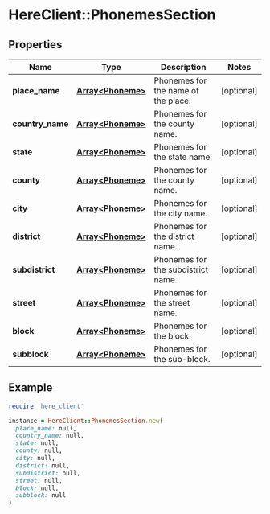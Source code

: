 # HereClient::PhonemesSection

## Properties

| Name | Type | Description | Notes |
| ---- | ---- | ----------- | ----- |
| **place_name** | [**Array&lt;Phoneme&gt;**](Phoneme.md) | Phonemes for the name of the place. | [optional] |
| **country_name** | [**Array&lt;Phoneme&gt;**](Phoneme.md) | Phonemes for the county name. | [optional] |
| **state** | [**Array&lt;Phoneme&gt;**](Phoneme.md) | Phonemes for the state name. | [optional] |
| **county** | [**Array&lt;Phoneme&gt;**](Phoneme.md) | Phonemes for the county name. | [optional] |
| **city** | [**Array&lt;Phoneme&gt;**](Phoneme.md) | Phonemes for the city name. | [optional] |
| **district** | [**Array&lt;Phoneme&gt;**](Phoneme.md) | Phonemes for the district name. | [optional] |
| **subdistrict** | [**Array&lt;Phoneme&gt;**](Phoneme.md) | Phonemes for the subdistrict name. | [optional] |
| **street** | [**Array&lt;Phoneme&gt;**](Phoneme.md) | Phonemes for the street name. | [optional] |
| **block** | [**Array&lt;Phoneme&gt;**](Phoneme.md) | Phonemes for the block. | [optional] |
| **subblock** | [**Array&lt;Phoneme&gt;**](Phoneme.md) | Phonemes for the sub-block. | [optional] |

## Example

```ruby
require 'here_client'

instance = HereClient::PhonemesSection.new(
  place_name: null,
  country_name: null,
  state: null,
  county: null,
  city: null,
  district: null,
  subdistrict: null,
  street: null,
  block: null,
  subblock: null
)
```

